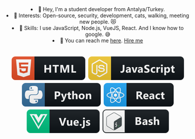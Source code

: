 
<div align="center">
  <li>🎉 Hey, I'm a student developer from Antalya/Turkey.</li>
  <li>
    🧐 Interests: Open-source, security, development, cats, walking, meeting new
    people. 😻
  </li>
  <li>
    📝 Skills: I use JavaScript, Node.js, VueJS, React. And I know how to
    google. 😅
  </li>
  <li>
    📙 You can reach me
    <a href="https://superpeer.com/tansi">here</a>. <a href="https://drive.google.com/file/d/1yerX3NpYm3JrkTPdiTxhtHktpzJ7UCfS/view">Hire me</a>
  </li>
</div>
<br />


<p align="center">
 <img src="https://raw.githubusercontent.com/8bithemant/8bithemant/master/svg/dev/languages/html.svg" alt="Twitter" style="vertical-align:top; margin:4px"><img src="https://raw.githubusercontent.com/8bithemant/8bithemant/master/svg/dev/languages/js.svg" alt="Twitter" style="vertical-align:top; margin:4px"><img src="https://raw.githubusercontent.com/8bithemant/8bithemant/master/svg/dev/languages/python.svg" alt="Twitter" style="vertical-align:top; margin:4px"><img src="https://raw.githubusercontent.com/8bithemant/8bithemant/master/svg/dev/frameworks/react.svg" alt="Twitter" style="vertical-align:top; margin:4px"><img src="https://raw.githubusercontent.com/8bithemant/8bithemant/master/svg/dev/frameworks/vue.svg" alt="Twitter" style="vertical-align:top; margin:4px"><img src="https://raw.githubusercontent.com/8bithemant/8bithemant/master/svg/dev/tools/bash.svg" alt="Twitter" style="vertical-align:top; margin:4px">

</p>
